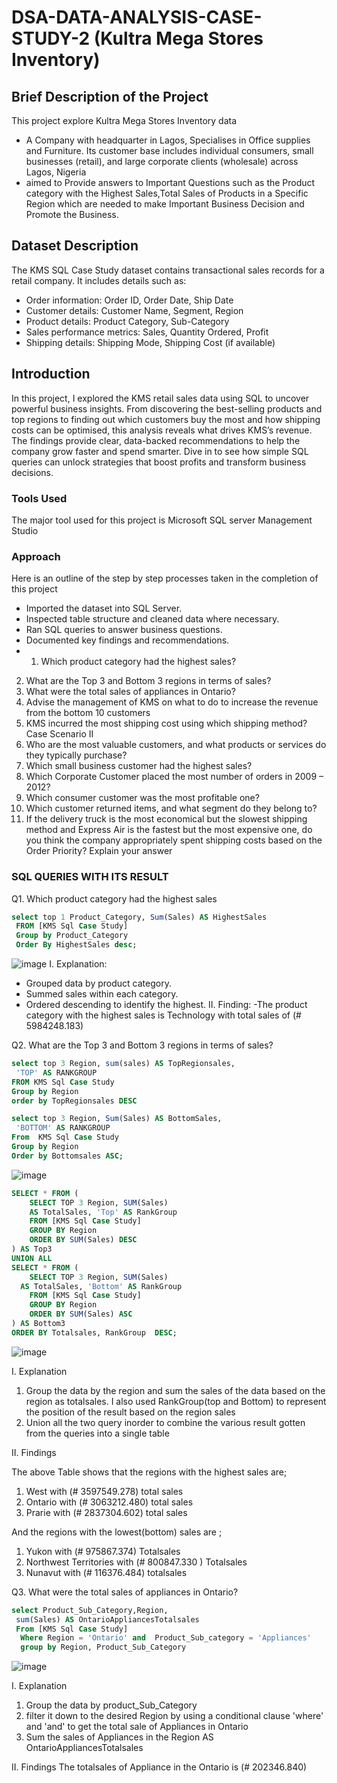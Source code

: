 # DSA-DATA-ANALYSIS-CASE-STUDY-2 (Kultra Mega Stores Inventory)

## Brief Description of the Project
 This project explore Kultra Mega Stores Inventory data
 - A Company with headquarter in Lagos, Specialises in Office supplies and Furniture. Its customer base includes individual consumers, small businesses (retail), and large corporate clients (wholesale) across Lagos, Nigeria
 - aimed to Provide answers to  Important Questions such as the Product category with the Highest Sales,Total Sales of Products in a Specific Region which are needed to make Important Business Decision and Promote the Business.

## Dataset Description
The KMS SQL Case Study dataset contains transactional sales records for a retail company. It includes details such as:
- Order information: Order ID, Order Date, Ship Date
- Customer details: Customer Name, Segment, Region
- Product details: Product Category, Sub-Category
- Sales performance metrics: Sales, Quantity Ordered, Profit
- Shipping details: Shipping Mode, Shipping Cost (if available)
  

## Introduction
In this project, I explored the KMS retail sales data using SQL to uncover powerful business insights. From discovering the best-selling products and top regions to finding out which customers buy the most and how shipping costs can be optimised, this analysis reveals what drives KMS’s revenue. The findings provide clear, data-backed recommendations to help the company grow faster and spend smarter. Dive in to see how simple SQL queries can unlock strategies that boost profits and transform business decisions.
### Tools Used
The major tool used for this project is Microsoft SQL server Management Studio

### Approach 
Here is an outline of the step by step processes taken in the completion of this project  

- Imported the dataset into SQL Server.
- Inspected table structure and cleaned data where necessary.
- Ran SQL queries to answer business questions.
- Documented key findings and recommendations.
- 
  1. Which product category had the highest sales?
2. What are the Top 3 and Bottom 3 regions in terms of sales?
3. What were the total sales of appliances in Ontario?
4. Advise the management of KMS on what to do to increase the revenue from the bottom
10 customers
5. KMS incurred the most shipping cost using which shipping method?
Case Scenario II
6. Who are the most valuable customers, and what products or services do they typically
purchase?
7. Which small business customer had the highest sales?
8. Which Corporate Customer placed the most number of orders in 2009 – 2012?
9. Which consumer customer was the most profitable one?
10. Which customer returned items, and what segment do they belong to?
11. If the delivery truck is the most economical but the slowest shipping method and
Express Air is the fastest but the most expensive one, do you think the company
appropriately spent shipping costs based on the Order Priority? Explain your answer

  ### SQL QUERIES WITH ITS RESULT
   Q1. Which product category had the highest sales
```sql
select top 1 Product_Category, Sum(Sales) AS HighestSales
 FROM [KMS Sql Case Study]
 Group by Product_Category
 Order By HighestSales desc;
```
![image](https://github.com/user-attachments/assets/d3aafd58-3a02-42e8-9694-242236794828)
 I. Explanation:
- Grouped data by product category.
- Summed sales within each category.
- Ordered descending to identify the highest.
II. Finding:
  -The product category with the highest sales is Technology with total sales of 
(# 5984248.183)

Q2. What are the Top 3 and Bottom 3 regions in terms of sales?
   ```sql
   select top 3 Region, sum(sales) AS TopRegionsales,
    'TOP' AS RANKGROUP
   FROM KMS Sql Case Study
   Group by Region
   order by TopRegionsales DESC
  ```
 ```sql
 select top 3 Region, Sum(Sales) AS BottomSales,
  'BOTTOM' AS RANKGROUP
 From  KMS Sql Case Study
 Group by Region 
 Order by Bottomsales ASC;
```
![image](https://github.com/user-attachments/assets/3846f1af-dfcd-49c1-afdb-370660f19e05)
```sql
SELECT * FROM (
    SELECT TOP 3 Region, SUM(Sales)
    AS TotalSales, 'Top' AS RankGroup
    FROM [KMS Sql Case Study]
    GROUP BY Region
    ORDER BY SUM(Sales) DESC
) AS Top3
UNION ALL
SELECT * FROM (
    SELECT TOP 3 Region, SUM(Sales)
  AS TotalSales, 'Bottom' AS RankGroup
    FROM [KMS Sql Case Study]
    GROUP BY Region
    ORDER BY SUM(Sales) ASC
) AS Bottom3
ORDER BY Totalsales, RankGroup  DESC;
```
![image](https://github.com/user-attachments/assets/97528c74-38cd-41e6-9b10-56057377551b)

I. Explanation
1. Group the data by the region and sum the sales of the data based on the region as totalsales. I also used RankGroup(top and Bottom) to represent the position of the result based on the region sales
2. Union all the two query inorder to combine the various result gotten from the queries into a single table
   
II. Findings

The above Table shows that the regions with the highest sales are;
1. West with (# 3597549.278) total sales
2. Ontario	with (# 3063212.480) total sales
3. Prarie	 with (# 2837304.602)	 total sales
 
And the regions with the lowest(bottom) sales are ;
1. Yukon	with (# 975867.374)	Totalsales
2. Northwest Territories with (#	800847.330	) Totalsales
3. Nunavut	with (# 116376.484) totalsales

Q3. What were the total sales of appliances in Ontario?
   
```sql
select Product_Sub_Category,Region,
 sum(Sales) AS OntarioAppliancesTotalsales
 From [KMS Sql Case Study] 
  Where Region = 'Ontario' and  Product_Sub_category = 'Appliances'
  group by Region, Product_Sub_Category
  ```
![image](https://github.com/user-attachments/assets/8570b387-2bbd-4496-bb25-0bd5bdf17240)

I. Explanation
1. Group the data by product_Sub_Category
2. filter it down to the desired Region by using a conditional clause 'where' and 'and' to get the total sale of Appliances in Ontario
3. Sum the sales of Appliances in the Region AS OntarioAppliancesTotalsales

II. Findings
The totalsales of Appliance in the Ontario is (# 202346.840)
